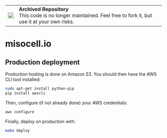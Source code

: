 <table>
        <tr>
            <td><img width="20" src="https://cdnjs.cloudflare.com/ajax/libs/octicons/8.5.0/svg/archive.svg" alt="archived" /></td>
            <td><strong>Archived Repository</strong><br />
            This code is no longer maintained. Feel free to fork it, but use it at your own risks.
        </td>
        </tr>
</table>

# misocell.io

## Production deployment

Production hosting is done on Amazon S3. You should then have the AWS CLI tool installed:

``` sh
sudo apt-get install python-pip
pip install awscli
```

Then, configure (if not already done) your AWS credentials:

``` sh
aws configure
```

Finally, deploy on production with:

``` sh
make deploy
```

